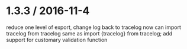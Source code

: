 # 1.3.3 / 2016-11-4
reduce one level of export, change log back to tracelog
now can import tracelog from tracelog same as import {tracelog} from tracelog;
add support for customary validation function